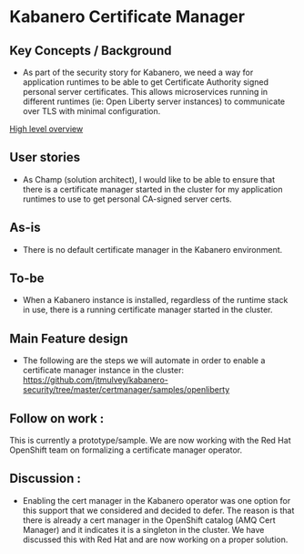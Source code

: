 # Kabanero Certificate Manager

## Key Concepts / Background
- As part of the security story for Kabanero, we need a way for application runtimes to be able to get Certificate Authority signed personal server certificates.
This allows microservices running in different runtimes (ie: Open Liberty server instances) to communicate over TLS with minimal configuration.

[High level overview](../design/Kabanero_scan_sign.pdf)

## User stories
- As Champ (solution architect), I would like to be able to ensure that there is a certificate manager started in the cluster for my application runtimes to use to get personal CA-signed server certs.

## As-is

- There is no default certificate manager in the Kabanero environment.

## To-be
- When a Kabanero instance is installed, regardless of the runtime stack in use, there is a running certificate manager started in the cluster.

## Main Feature design

- The following are the steps we will automate in order to enable a certificate manager instance in the cluster:
https://github.com/jtmulvey/kabanero-security/tree/master/certmanager/samples/openliberty

## Follow on work :  
This is currently a prototype/sample. We are now working with the Red Hat OpenShift team on formalizing a certificate manager operator.

## Discussion :
- Enabling the cert manager in the Kabanero operator was one option for this support that we considered and decided to defer. The reason is that there is already a cert manager in the OpenShift catalog (AMQ Cert Manager) and it indicates it is a singleton in the cluster.  We have discussed this with Red Hat and are now working on a proper solution.
